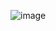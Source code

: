 ![image](https://github.com/Rahul-chaurasiya/Leetcode-Practice-Problem/assets/77222540/cea67871-3290-4a0c-b1ed-b41388b12629)
